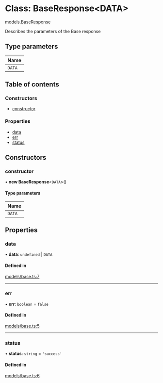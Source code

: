 # Class: BaseResponse<DATA\>

[models](../wiki/models).BaseResponse

Describes the parameters of the Base response

## Type parameters

| Name |
| :------ |
| `DATA` |

## Table of contents

### Constructors

- [constructor](../wiki/models.BaseResponse#constructor)

### Properties

- [data](../wiki/models.BaseResponse#data)
- [err](../wiki/models.BaseResponse#err)
- [status](../wiki/models.BaseResponse#status)

## Constructors

### constructor

• **new BaseResponse**<`DATA`\>()

#### Type parameters

| Name |
| :------ |
| `DATA` |

## Properties

### data

• **data**: `undefined` \| `DATA`

#### Defined in

[models/base.ts:7](https://gitlab.com/baliganikhil/blackmirror-sdk/-/blob/349365c/src/models/base.ts#L7)

___

### err

• **err**: `boolean` = `false`

#### Defined in

[models/base.ts:5](https://gitlab.com/baliganikhil/blackmirror-sdk/-/blob/349365c/src/models/base.ts#L5)

___

### status

• **status**: `string` = `'success'`

#### Defined in

[models/base.ts:6](https://gitlab.com/baliganikhil/blackmirror-sdk/-/blob/349365c/src/models/base.ts#L6)
